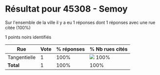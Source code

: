 # Résultat pour 45308 - Semoy

Sur l'ensemble de la ville il y a eu 1 réponses dont 1 réponses avec une rue citée (100%)

1 points noirs identifiés

| Rue | Vote | % réponses | % Nb rues cités|
|-----|------|------------|----------------|
| Tangentielle | 1 | 100% | <img src="../../img/bar_100.gif" />&nbsp;100%|
| **Total** | 1 | 100% | 100%|
